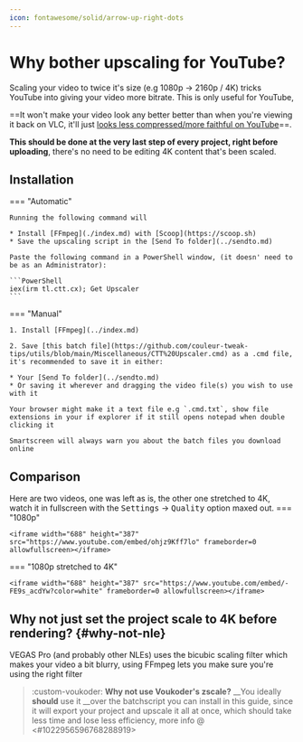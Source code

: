 ```yaml
---
icon: fontawesome/solid/arrow-up-right-dots
---
```



# Why bother upscaling for YouTube?


Scaling your video to twice it's size (e.g 1080p -> 2160p / 4K) tricks YouTube into giving your video more bitrate. This is only useful for YouTube, 

==It won't make your video look any better better than when you're viewing it back on VLC, it'll just <u>looks less compressed/more faithful on YouTube</u>==.

**This should be done at the very last step of every project, right before uploading**, there's no need to be editing 4K content that's been scaled.

## Installation

=== "Automatic"

    Running the following command will
    
    * Install [FFmpeg](./index.md) with [Scoop](https://scoop.sh)
    * Save the upscaling script in the [Send To folder](../sendto.md)

    Paste the following command in a PowerShell window, (it doesn' need to be as an Administrator):

    ```PowerShell
    iex(irm tl.ctt.cx); Get Upscaler
    ```

=== "Manual"

    1. Install [FFmpeg](../index.md)

    2. Save [this batch file](https://github.com/couleur-tweak-tips/utils/blob/main/Miscellaneous/CTT%20Upscaler.cmd) as a .cmd file, it's recommended to save it in either:

    * Your [Send To folder](../sendto.md)
    * Or saving it wherever and dragging the video file(s) you wish to use with it

    Your browser might make it a text file e.g `.cmd.txt`, show file extensions in your if explorer if it still opens notepad when double clicking it

    Smartscreen will always warn you about the batch files you download online 

## Comparison

Here are two videos, one was left as is, the other one stretched to 4K, watch it in fullscreen with the <kbd>Settings</kbd> -> <kbd>Quality</kbd> option maxed out.
=== "1080p"

    <iframe width="688" height="387" src="https://www.youtube.com/embed/ohjz9Kff7lo" frameborder=0 allowfullscreen></iframe>

    
=== "1080p stretched to 4K"

    <iframe width="688" height="387" src="https://www.youtube.com/embed/-FE9s_acdYw?color=white" frameborder=0 allowfullscreen></iframe>

    
## **Why not just set the project scale to 4K before rendering?** {#why-not-nle}

VEGAS Pro (and probably other NLEs) uses the bicubic scaling filter which makes your video a bit blurry, using FFmpeg lets you make sure you're using the right filter

> :custom-voukoder: **Why not use Voukoder's zscale?**
__You ideally **should** use it __over the batchscript you can install in this guide, since it will export your project and upscale it all at once, which should take less time and lose less efficiency, more info @ <#1022956596768288919>